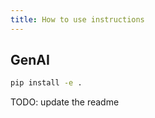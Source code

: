 ```yaml
---
title: How to use instructions
---
```



## GenAI

```bash
pip install -e .
```


TODO: update the readme
